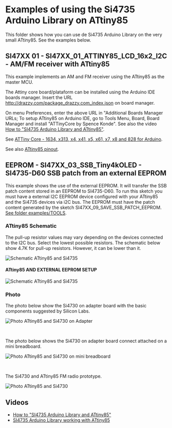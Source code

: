 # Examples of using the Si4735 Arduino Library on ATtiny85

This folder shows how you can use de Si4735 Arduino Library on the very small ATtiny85.
See the examples below.


## SI47XX 01 - SI47XX_01_ATTINY85_LCD_16x2_I2C - AM/FM receiver with ATtiny85  

This example implements an AM and FM receiver using the ATtiny85 as the master MCU.

The Attiny core board/plataform can be installed using the Arduino IDE boards manager. Insert the URL http://drazzy.com/package_drazzy.com_index.json on board manager.

On menu Preferences, enter the above URL in "Additional Boards Manager URLs;
To setup ATtiny85 on Arduino IDE, go to Tools Menu, Board, Board Manager and install "ATTinyCore by Spence Konde". See also the video [How to "SI4735 Arduino Library and ATtiny85"](https://youtu.be/zb9TZtYVu-s).

See [ATTiny Core - 1634, x313, x4, x41, x5, x61, x7, x8 and 828 for Arduino](https://github.com/SpenceKonde/ATTinyCore).

See also [ATtiny85 pinout](https://ww1.microchip.com/downloads/en/DeviceDoc/Atmel-2586-AVR-8-bit-Microcontroller-ATtiny25-ATtiny45-ATtiny85_Datasheet.pdf).


## EEPROM - SI47XX_03_SSB_Tiny4kOLED - SI4735-D60 SSB patch from an external EEPROM 

This example shows the use of the external EEPROM. 
It will transfer the SSB patch content stored in an EEPROM to SI4735-D60.
To run this sketch you must have a external I2C EEPROM device configured with your ATtiny85 and the Si4735 devices via i2C bus. The EEPROM must have the patch content generated by the sketch  SI47XX_09_SAVE_SSB_PATCH_EEPROM. [See folder examples/TOOLS](https://github.com/pu2clr/SI4735/tree/master/examples/TOOLS/SI47XX_09_SAVE_SSB_PATCH_EEPROM).


### ATtiny85 Schematic

The pull-up resistor values may vary depending on the devices connected to the I2C bus. Select the lowest possible resistors. The schematic below show 4.7K for pull-up resistors. However, it can be lower than it.

![Schematic ATtiny85 and Si4735](../../extras/images/schematic_attiny85_basic.png)



#### ATtiny85 AND EXTERNAL EEPROM SETUP

![Schematic ATtiny85 and Si4735](../../extras/images/schematic_attiny85_ssb_external_eeprom.png)



### Photo

The photo below show the Si4730 on adapter board with the basic components suggested by Silicon Labs.

![Photo ATtiny85 and Si4730 on Adapter](https://github.com/pu2clr/SI4735/blob/master/extras/images/SI4730_on_adapterA.png)

<BR>

The photo below shows the Si4730 on adapter board connect attached on a mini breadboard.

![Photo ATtiny85 and Si4730 on mini breadboard](https://github.com/pu2clr/SI4735/blob/master/extras/images/SI4730_on_BreadboardA.png)

<BR>

The Si4730 and ATtiny85 FM radio prototype.

![Photo ATtiny85 and Si4730](https://github.com/pu2clr/SI4735/blob/master/extras/images/SI4730_attiny85A.png)





## Videos

* [How to "SI4735 Arduino Library and ATtiny85"](https://youtu.be/zb9TZtYVu-s)
* [SI4735 Arduino Library working with ATtiny85](https://youtu.be/U9Xpqh3K4e0)

